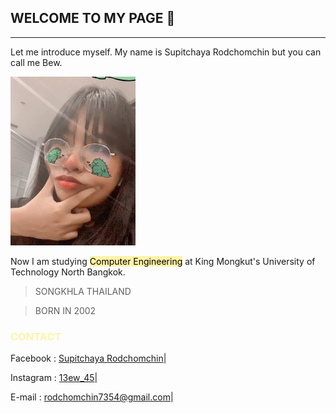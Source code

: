 ## __WELCOME TO MY PAGE__ 👋

---

Let me introduce myself. My name is Supitchaya Rodchomchin but you can call me Bew.

![](git/me3.jpg#center)

Now I am studying <mark style="background-color:#FFF3A9">Computer Engineering</mark> at King Mongkut's University of Technology North Bangkok.

> SONGKHLA
> THAILAND

> BORN IN 2002

<h3 style="color:#FFF3A9"> <b> CONTACT </b> </h3>

Facebook : [Supitchaya Rodchomchin]|

Instagram : [13ew_45]|
 
E-mail : rodchomchin7354@gmail.com|

[Supitchaya Rodchomchin]: https://www.facebook.com/supitchaya.rodchomchin
[13ew_45]: https://www.instagram.com/13ew_45

 
